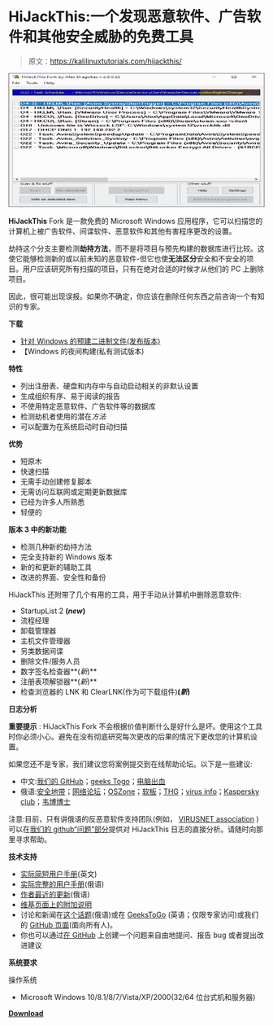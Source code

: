 # HiJackThis:一个发现恶意软件、广告软件和其他安全威胁的免费工具

> 原文：<https://kalilinuxtutorials.com/hijackthis/>

[![HiJackThis : A Free Utility That Finds Malware, Adware & Other Security Threats](img/31ad536591aa9dd5b0530f6f765f7de8.png "HiJackThis : A Free Utility That Finds Malware, Adware & Other Security Threats")](https://1.bp.blogspot.com/-sR9bejckgsM/X9Fxu4YZuVI/AAAAAAAAIGo/m9KkK4GlsGcLuTH_UhF2Tvv7M6SHWWUiQCLcBGAsYHQ/s728/HiJackThis%25281%2529.png)

**HiJackThis** Fork 是一款免费的 Microsoft Windows 应用程序，它可以扫描您的计算机上被广告软件、间谍软件、恶意软件和其他有害程序更改的设置。

劫持这个分支主要检测**劫持方法**，而不是将项目与预先构建的数据库进行比较。这使它能够检测新的或以前未知的恶意软件-但它也使**无法区分**安全和不安全的项目。用户应该研究所有扫描的项目，只有在绝对合适的时候才从他们的 PC 上删除项目。

因此，很可能出现误报。如果你不确定，你应该在删除任何东西之前咨询一个有知识的专家。

**下载**

*   [针对 Windows 的预建二进制文件(发布版本)](https://dragokas.com/tools/HiJackThis.zip)
*   【Windows 的夜间构建(私有测试版本)

**特性**

*   列出注册表、硬盘和内存中与自动启动相关的非默认设置
*   生成组织有序、易于阅读的报告
*   不使用特定恶意软件、广告软件等的数据库
*   检测劫机者使用的潜在*方法*
*   可以配置为在系统启动时自动扫描

**优势**

*   短原木
*   快速扫描
*   无需手动创建修复脚本
*   无需访问互联网或定期更新数据库
*   已经为许多人所熟悉
*   轻便的

**版本 3 中的新功能**

*   检测几种新的劫持方法
*   完全支持新的 Windows 版本
*   新的和更新的辅助工具
*   改进的界面、安全性和备份

HiJackThis 还附带了几个有用的工具，用于手动从计算机中删除恶意软件:

*   StartupList 2 **(*new*)**
*   流程经理
*   卸载管理器
*   主机文件管理器
*   另类数据间谍
*   删除文件/服务人员
*   数字签名检查器**(*新*)**
*   注册表项解锁器**(*新*)**
*   检查浏览器的 LNK 和 ClearLNK(作为可下载组件)**(*新*)**

**日志分析**

**重要提示** : HiJackThis Fork 不会根据价值判断什么是好什么是坏。使用这个工具时你必须小心。避免在没有彻底研究每次更改的后果的情况下更改您的计算机设置。

如果您还不是专家，我们建议您将案例提交到在线帮助论坛。以下是一些建议:

*   中文:[我们的 GitHub](https://github.com/dragokas/hijackthis/wiki/How-to-make-a-request-for-help-in-the-PC-cure-section%3F)；[geeks Togo](http://www.geekstogo.com/forum/topic/2852-malware-and-spyware-cleaning-guide/)；[电脑出血](https://www.bleepingcomputer.com/forums/t/34773/preparation-guide-for-use-before-using-malware-removal-tools-and-requesting-help/)
*   俄语:[安全地带](http://safezone.cc/pravila/)；[网络论坛](http://www.cyberforum.ru/viruses/thread49792.html)；[OSZone](http://forum.oszone.net/thread-98169.html)；[软板](https://softboard.ru/topic/51343-%D0%BF%D1%80%D0%B0%D0%B2%D0%B8%D0%BB%D0%B0-%D0%BF%D0%BE%D0%B4%D1%80%D0%B0%D0%B7%D0%B4%D0%B5%D0%BB%D0%B0/)；[THG](http://www.thg.ru/forum/showthread.php?t=92236)；[virus info](https://virusinfo.info/showthread.php?t=1235)；[Kaspersky club](https://forum.kasperskyclub.ru/index.php?showtopic=43640)；[韦博博士](https://forum.drweb.com/index.php?showtopic=313238)

注意:目前，只有讲俄语的反恶意软件支持团队(例如， [VIRUSNET association](https://github.com/VIRUSNET-Association) )可以在[我们的 github“问题”部分](https://github.com/dragokas/hijackthis/wiki/How-to-make-a-request-for-help-in-the-PC-cure-section%3F)提供对 HiJackThis 日志的直接分析。请随时向那里寻求帮助。

**技术支持**

*   [实际简短用户手册](http://dragokas.com/tools/help/hjt_tutorial.html)(英文)
*   [实际完整的用户手册](https://regist.safezone.cc/hijackthis_help/hijackthis.html)(俄语)
*   [作者最近的更新](https://safezone.cc/threads/27470/)(俄语)
*   [维基页面上的附加说明](https://github.com/dragokas/hijackthis/wiki)
*   讨论和新闻在[这个话题](https://safezone.cc/threads/hijackthis-fork-i-voprosy-k-razrabotchikam.28770/)(俄语)或在 [GeeksToGo](http://www.geekstogo.com/forum/topic/361755-hijackthisfork-improvement-development-bug-reports/) (英语；仅限专家访问)或我们的 [GitHub 页面](https://github.com/dragokas/hijackthis/issues/4)(面向所有人)。
*   你也可以通过[在 GitHub](https://github.com/dragokas/hijackthis/issues) 上创建一个问题来自由地提问、报告 bug 或者提出改进建议

**系统要求**

操作系统

*   Microsoft Windows 10/8.1/8/7/Vista/XP/2000(32/64 位台式机和服务器)

[**Download**](https://github.com/dragokas/hijackthis)